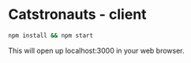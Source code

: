 # Catstronauts - client

```bash
npm install && npm start
```

This will open up localhost:3000 in your web browser.
